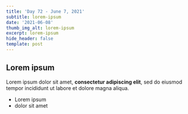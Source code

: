 ```yaml
---
title: 'Day 72 - June 7, 2021'
subtitle: lorem-ipsum
date: '2021-06-08'
thumb_img_alt: lorem-ipsum
excerpt: lorem-ipsum
hide_header: false
template: post
---
```

## Lorem ipsum

Lorem ipsum dolor sit amet, **consectetur adipiscing elit**, sed do eiusmod tempor incididunt ut labore et dolore magna aliqua.

- Lorem ipsum
- dolor sit amet